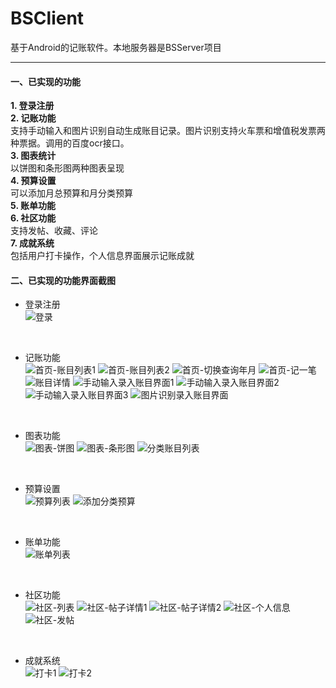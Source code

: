 # BSClient
基于Android的记账软件。本地服务器是BSServer项目 <br>

****************************************************************

#### 一、已实现的功能<br>
**1. 登录注册**<br>
**2. 记账功能**<br>
支持手动输入和图片识别自动生成账目记录。图片识别支持火车票和增值税发票两种票据。调用的百度ocr接口。<br>
**3. 图表统计**<br>
以饼图和条形图两种图表呈现<br>
**4. 预算设置**<br>
可以添加月总预算和月分类预算<br>
**5. 账单功能**<br>
**6. 社区功能**<br>
支持发帖、收藏、评论<br>
**7. 成就系统**<br>
包括用户打卡操作，个人信息界面展示记账成就<br>

#### 二、已实现的功能界面截图<br>

* 登录注册<br>
![登录](https://github.com/honghongisme/BSClient/blob/master/screenshot/15.jpg)
<br>

* 记账功能<br>
![首页-账目列表1](https://github.com/honghongisme/BSClient/blob/master/screenshot/0.jpg)
![首页-账目列表2](https://github.com/honghongisme/BSClient/blob/master/screenshot/1.jpg)
![首页-切换查询年月](https://github.com/honghongisme/BSClient/blob/master/screenshot/2.jpg)
![首页-记一笔](https://github.com/honghongisme/BSClient/blob/master/screenshot/3.jpg)
![账目详情](https://github.com/honghongisme/BSClient/blob/master/screenshot/4.jpg)
![手动输入录入账目界面1](https://github.com/honghongisme/BSClient/blob/master/screenshot/5.jpg)
![手动输入录入账目界面2](https://github.com/honghongisme/BSClient/blob/master/screenshot/6.jpg)
![手动输入录入账目界面3](https://github.com/honghongisme/BSClient/blob/master/screenshot/7.jpg)
![图片识别录入账目界面](https://github.com/honghongisme/BSClient/blob/master/screenshot/14.jpg)
<br>

* 图表功能<br>
![图表-饼图](https://github.com/honghongisme/BSClient/blob/master/screenshot/8.jpg)
![图表-条形图](https://github.com/honghongisme/BSClient/blob/master/screenshot/9.jpg)
![分类账目列表](https://github.com/honghongisme/BSClient/blob/master/screenshot/10.jpg)
<br>

* 预算设置<br>
![预算列表](https://github.com/honghongisme/BSClient/blob/master/screenshot/12.jpg)
![添加分类预算](https://github.com/honghongisme/BSClient/blob/master/screenshot/13.jpg)
<br>

* 账单功能<br>
![账单列表](https://github.com/honghongisme/BSClient/blob/master/screenshot/11.jpg)
<br>

* 社区功能<br>
![社区-列表](https://github.com/honghongisme/BSClient/blob/master/screenshot/18.jpg)
![社区-帖子详情1](https://github.com/honghongisme/BSClient/blob/master/screenshot/19.jpg)
![社区-帖子详情2](https://github.com/honghongisme/BSClient/blob/master/screenshot/20.jpg)
![社区-个人信息](https://github.com/honghongisme/BSClient/blob/master/screenshot/21.jpg)
![社区-发帖](https://github.com/honghongisme/BSClient/blob/master/screenshot/22.jpg)
<br>

* 成就系统<br>
![打卡1](https://github.com/honghongisme/BSClient/blob/master/screenshot/16.jpg)
![打卡2](https://github.com/honghongisme/BSClient/blob/master/screenshot/17.jpg)
<br>
